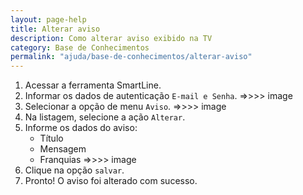 ```yaml
---
layout: page-help
title: Alterar aviso
description: Como alterar aviso exibido na TV
category: Base de Conhecimentos
permalink: "ajuda/base-de-conhecimentos/alterar-aviso"
---
```


<!-- # Alterar aviso -->

1. Acessar a ferramenta SmartLine.
2. Informar os dados de autenticação `E-mail e Senha`.
=>>>> image
3. Selecionar a opção de menu `Aviso`.
=>>>> image
4. Na listagem, selecione a ação `Alterar`.
5. Informe os dados do aviso:
	- Título
	- Mensagem
	- Franquias
=>>>> image
7. Clique na opção `salvar`.
8. Pronto! O aviso foi alterado com sucesso.
